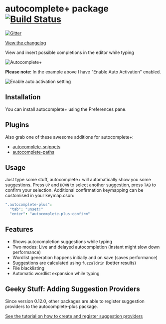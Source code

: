 # autocomplete+ package [![Build Status](https://travis-ci.org/atom-community/autocomplete-plus.svg?branch=master)](https://travis-ci.org/atom-community/autocomplete-plus)

[![Gitter](https://badges.gitter.im/Join%20Chat.svg)](https://gitter.im/atom-community/autocomplete-plus?utm_source=badge&utm_medium=badge&utm_campaign=pr-badge&utm_content=badge)

[View the changelog](https://github.com/atom-community/autocomplete-plus/releases)

View and insert possible completions in the editor while typing

![Autocomplete+](http://s14.directupload.net/images/140304/y7r7g5df.gif)

**Please note:** In the example above I have "Enable Auto Activation" enabled.

![Enable auto activation setting](https://cloud.githubusercontent.com/assets/119684/3029677/fab41bb0-e037-11e3-85bf-a696996f2478.png)

## Installation

You can install autocomplete+ using the Preferences pane.

## Plugins

Also grab one of these awesome additions for autocomplete+:

* [autocomplete-snippets](https://atom.io/packages/autocomplete-snippets)
* [autocomplete-paths](https://atom.io/packages/autocomplete-paths)

## Usage

Just type some stuff, autocomplete+ will automatically show you some suggestions.
Press `UP` and `DOWN` to select another suggestion, press `TAB` to confirm your selection.
Additional confirmation keymapping can be customised in your keymap.cson:
```coffeescript
".autocomplete-plus":
  "tab": "unset!"
  "enter": "autocomplete-plus:confirm"
```

## Features

* Shows autocompletion suggestions while typing
* Two modes: Live and delayed autocompletion (instant might slow down performance)
* Wordlist generation happens initially and on save (saves performance)
* Suggestions are calculated using `fuzzaldrin` (better results)
* File blacklisting
* Automatic wordlist expansion while typing

## Geeky Stuff: Adding Suggestion Providers

Since version 0.12.0, other packages are able to register suggestion providers to the autocomplete-plus package.

[See the tutorial on how to create and register suggestion providers](https://github.com/atom-community/autocomplete-plus/wiki/Tutorial:-Registering-and-creating-a-suggestion-provider)
